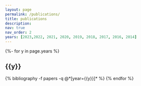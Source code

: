 ```yaml
---
layout: page
permalink: /publications/
title: publications
description:
nav: true
nav_order: 2
years: [2023,2022, 2021, 2020, 2019, 2018, 2017, 2016, 2014]
---
```

<!-- _pages/publications.md -->

<!--Allow to jump to a specific publication and display it a little below top of page, allowing for a headerr-->
<style>
html {
  scroll-padding-top: 100px;
}
</style>

<div class="publications">

{%- for y in page.years %}
  <h2 class="year">{{y}}</h2>
  {% bibliography -f papers -q @*[year={{y}}]* %}
{% endfor %}

</div>
